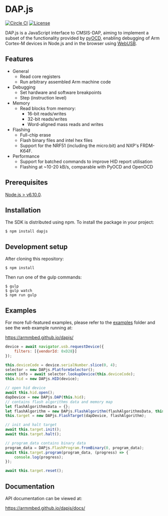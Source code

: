 # DAP.js

[![Circle CI](https://circleci.com/gh/ARMmbed/dapjs.svg?style=shield&circle-token=d37ef109d0134f6f8e4eb12a65214a8b159f77d8)](https://circleci.com/gh/ARMmbed/dapjs/)
[![License](https://img.shields.io/badge/License-MIT-blue.svg)](https://spdx.org/licenses/MIT.html)

DAP.js is a JavaScript interface to CMSIS-DAP, aiming to implement a subset of
the functionality provided by [pyOCD](https://github.com/mbedmicro/pyOCD), enabling
debugging of Arm Cortex-M devices in Node.js and in the browser using [WebUSB](https://developers.google.com/web/updates/2016/03/access-usb-devices-on-the-web).

## Features

- General
    - Read core registers
    - Run arbitrary assembled Arm machine code
- Debugging
    - Set hardware and software breakpoints
    - Step (instruction level)
- Memory
    - Read blocks from memory:
        - 16-bit reads/writes
        - 32-bit reads/writes
        - Word-aligned mass reads and writes
- Flashing
    - Full-chip erase
    - Flash binary files and intel hex files
    - Support for the NRF51 (including the micro:bit) and NXP's FRDM-K64F.
- Performance
    - Support for batched commands to improve HID report utilisation
    - Flashing at ~10-20 kB/s, comparable with PyOCD and OpenOCD

## Prerequisites

[Node.js > v6.10.0](https://nodejs.org).

## Installation

The SDK is distributed using npm. To install the package in your project:

    $ npm install dapjs

## Development setup

After cloning this repository:

    $ npm install

Then run one of the gulp commands:

    $ gulp
    $ gulp watch
    $ npm run gulp

## Examples

For more full-featured examples, please refer to the [examples](https://github.com/ARMmbed/dapjs/tree/master/examples) folder and see the web example running at:

https://armmbed.github.io/dapjs/

```javascript
device = await navigator.usb.requestDevice({
    filters: [{vendorId: 0xD28}]
});

this.deviceCode = device.serialNumber.slice(0, 4);
selector = new DAPjs.PlatformSelector();
const info = await selector.lookupDevice(this.deviceCode);
this.hid = new DAPjs.HID(device);

// open hid device
await this.hid.open();
dapDevice = new DAPjs.DAP(this.hid);
// contains flash algorithms data and memory map
let flashAlgorithmsData = {};
let flashAlgorithm = new DAPjs.FlashAlgorithm(flashAlgorithmsData, this.deviceCode);
this.target = new DAPjs.FlashTarget(dapDevice, flashAlgorithm);

// init and halt target
await this.target.init();
await this.target.halt();

// program_data contains binary data
program_data = DAPjs.FlashProgram.fromBinary(0, program_data);
await this.target.program(program_data, (progress) => {
    console.log(progress);
});

await this.target.reset();
```

## Documentation

API documentation can be viewed at:

https://armmbed.github.io/dapjs/docs/

